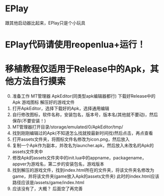 # EPlay
跟其他启动器比起来，EPlay只是个小玩具

# EPlay代码请使用reopenlua+运行！
# 移植教程仅适用于Release中的Apk，其他方法自行摸索

0. 准备工作 MT管理器 ApkEditor(同类型apk编辑器都行) 下载好Release中的Apk 游戏图标 解压好的游戏文件 
1. 打开ApkEditor，选择下载好的Apk，选择通用编辑
2. 自行修改图标，软件名称，安装包名，版本号，版本名(其他就不要动)，然后保存(不要安装！)
3. MT管理器打开目录/storage/emulated/0/ApkEditor/tmp/
4. 找到刚刚编辑过的Apk(不知道怎么找就按最新时间找)然后点击，再点查看
5. 打开assets文件夹，将图标文件名修改为icon.png，然后放入
6. 复制一个Apk作为副本，并改名为launcher.apk，然后放入未改名的Apk的assets文件夹中
7. 修改Apk的assets文件夹中的init.lua中的appname，packagename，appver为游戏名，第二步的安装包名，游戏版本
8. 找到解压的游戏文件，找到index.html所在的文件夹，将该文件夹名修改为game，并将该文件夹(game放入Apk的assets文件夹) 此时的index.html应该路径应该是/assets/game/index.html
9. 应该没有了，大概？
后面空了再完善